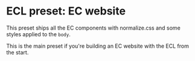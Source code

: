 # ECL preset: EC website

This preset ships all the EC components with normalize.css and some styles applied to the `body`.

This is the main preset if you're building an EC website with the ECL from the start.
